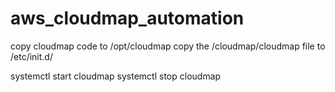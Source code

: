 # aws_cloudmap_automation
copy cloudmap code to /opt/cloudmap
copy the /cloudmap/cloudmap file to /etc/init.d/

systemctl start cloudmap
systemctl stop cloudmap
